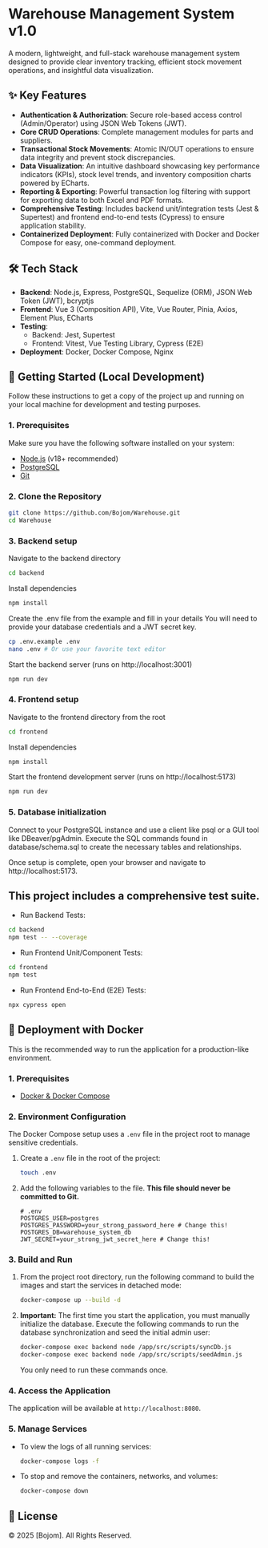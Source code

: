# Warehouse Management System v1.0

A modern, lightweight, and full-stack warehouse management system designed to provide clear inventory tracking, efficient stock movement operations, and insightful data visualization.


## ✨ Key Features

*   **Authentication & Authorization**: Secure role-based access control (Admin/Operator) using JSON Web Tokens (JWT).
*   **Core CRUD Operations**: Complete management modules for parts and suppliers.
*   **Transactional Stock Movements**: Atomic IN/OUT operations to ensure data integrity and prevent stock discrepancies.
*   **Data Visualization**: An intuitive dashboard showcasing key performance indicators (KPIs), stock level trends, and inventory composition charts powered by ECharts.
*   **Reporting & Exporting**: Powerful transaction log filtering with support for exporting data to both Excel and PDF formats.
*   **Comprehensive Testing**: Includes backend unit/integration tests (Jest & Supertest) and frontend end-to-end tests (Cypress) to ensure application stability.
*   **Containerized Deployment**: Fully containerized with Docker and Docker Compose for easy, one-command deployment.

## 🛠️ Tech Stack

*   **Backend**: Node.js, Express, PostgreSQL, Sequelize (ORM), JSON Web Token (JWT), bcryptjs
*   **Frontend**: Vue 3 (Composition API), Vite, Vue Router, Pinia, Axios, Element Plus, ECharts
*   **Testing**:
    *   Backend: Jest, Supertest
    *   Frontend: Vitest, Vue Testing Library, Cypress (E2E)
*   **Deployment**: Docker, Docker Compose, Nginx

## 🚀 Getting Started (Local Development)

Follow these instructions to get a copy of the project up and running on your local machine for development and testing purposes.

### 1. Prerequisites

Make sure you have the following software installed on your system:

*   [Node.js](https://nodejs.org/) (v18+ recommended)
*   [PostgreSQL](https://www.postgresql.org/download/)
*   [Git](https://git-scm.com/downloads)

### 2. Clone the Repository

```bash
git clone https://github.com/Bojom/Warehouse.git
cd Warehouse
```
### 3. Backend setup
Navigate to the backend directory

```bash
cd backend
```
Install dependencies
```bash
npm install
```

Create the .env file from the example and fill in your details
You will need to provide your database credentials and a JWT secret key.
```bash
cp .env.example .env
nano .env # Or use your favorite text editor
```


Start the backend server (runs on http://localhost:3001)
```bash
npm run dev
```

### 4. Frontend setup
Navigate to the frontend directory from the root

```bash
cd frontend
```
Install dependencies

```bash
npm install
```

Start the frontend development server (runs on http://localhost:5173)

```bash
npm run dev
```
### 5. Database initialization

Connect to your PostgreSQL instance and use a client like psql or a GUI tool like DBeaver/pgAdmin. Execute the SQL commands found in database/schema.sql to create the necessary tables and relationships.

Once setup is complete, open your browser and navigate to http://localhost:5173.

## This project includes a comprehensive test suite.

* Run Backend Tests:

```bash
cd backend
npm test -- --coverage
```
* Run Frontend Unit/Component Tests:

```bash
cd frontend
npm test
```
* Run Frontend End-to-End (E2E) Tests:

```bash
npx cypress open
```

## 🐳 Deployment with Docker

This is the recommended way to run the application for a production-like environment.

### 1. Prerequisites

*   [Docker & Docker Compose](https://www.docker.com/products/docker-desktop/)

### 2. Environment Configuration

The Docker Compose setup uses a `.env` file in the project root to manage sensitive credentials.

1.  Create a `.env` file in the root of the project:
    ```bash
    touch .env
    ```

2.  Add the following variables to the file. **This file should never be committed to Git.**

    ```env
    # .env
    POSTGRES_USER=postgres
    POSTGRES_PASSWORD=your_strong_password_here # Change this!
    POSTGRES_DB=warehouse_system_db
    JWT_SECRET=your_strong_jwt_secret_here # Change this!
    ```

### 3. Build and Run

1.  From the project root directory, run the following command to build the images and start the services in detached mode:

    ```bash
    docker-compose up --build -d
    ```

2.  **Important:** The first time you start the application, you must manually initialize the database. Execute the following commands to run the database synchronization and seed the initial admin user:
    ```bash
    docker-compose exec backend node /app/src/scripts/syncDb.js
    docker-compose exec backend node /app/src/scripts/seedAdmin.js
    ```
    You only need to run these commands once.

### 4. Access the Application
The application will be available at `http://localhost:8080`.

### 5. Manage Services
*   To view the logs of all running services:
    ```bash
    docker-compose logs -f
    ```
*   To stop and remove the containers, networks, and volumes:
    ```bash
    docker-compose down
    ```

## 📝 License

© 2025 [Bojom]. All Rights Reserved.
